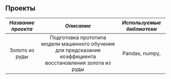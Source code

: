 ## Проекты 
| *Название проекта*    | *Описание*             | *Используемые библиотеки*   |
| :-------------------: | :--------------------: |:---------------------------:|
| Золото из руды | Подготовка прототипа модели машинного обучения для предсказания коэффициента восстановления золота из руды | Pandas, numpy,  |
